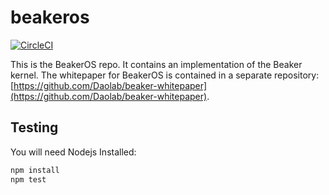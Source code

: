 # beakeros
[![CircleCI](https://circleci.com/gh/Daolab/beakeros.svg?style=svg&circle-token=03f33d77aa4de144ba10274b9e4020ffb82f7c95)](https://circleci.com/gh/Daolab/beakeros)

This is the BeakerOS repo. It contains an implementation of the Beaker kernel.
The whitepaper for BeakerOS is contained in a separate repository:
[https://github.com/Daolab/beaker-whitepaper](https://github.com/Daolab/beaker-whitepaper).

## Testing
You will need Nodejs Installed:
```bash
npm install
npm test 
```